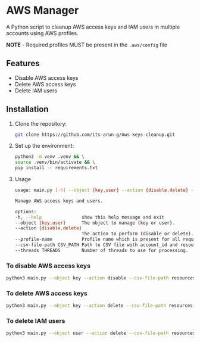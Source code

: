 # AWS Manager
A Python script to cleanup AWS access keys and IAM users in multiple accounts using AWS profiles. 

**NOTE** - Required profiles MUST be present in the `.aws/config` file
## Features
- Disable AWS access keys
- Delete AWS access keys
- Delete IAM users

## Installation
1. Clone the repository:
   ```bash
   git clone https://github.com/its-arun-g/Aws-keys-cleanup.git
    ```
2. Set up the environment:
    ```bash
    python3 -m venv .venv && \
    source .venv/bin/activate && \
    pip install -r requirements.txt
    ```

3. Usage  
    ```bash
    usage: main.py [-h] --object {key,user} --action {disable,delete} --csv-file-path CSV_PATH --profile-name PROFILE [--threads THREADS]

    Manage AWS access keys and users.

    options:
    -h, --help               show this help message and exit
    --object {key,user}      The object to manage (key or user).
    --action {disable,delete}
                             The action to perform (disable or delete).
    --profile-name           Profile name which is present for all required accounts.
    --csv-file-path CSV_PATH Path to CSV file with account_id and resource.
    --threads THREADS        Number of threads to use for processing.
    ```


### To disable AWS access keys
```bash
python3 main.py --object key --action disable --csv-file-path resources.csv --profile-name AdministratorAccess
```
### To delete AWS access keys
```bash
python3 main.py --object key --action delete --csv-file-path resources.csv --profile-name AdministratorAccess
```
### To delete IAM users
```bash
python3 main.py --object user --action delete --csv-file-path resources.csv --profile-name AdministratorAccess
```
